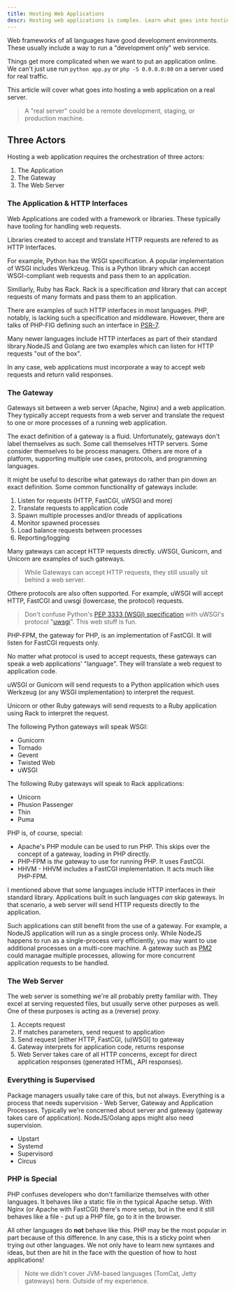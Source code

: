 ```yaml
---
title: Hosting Web Applications
descr: Hosting web applications is complex. Learn what goes into hosting web applications of any language.
---
```


<!--

Hosting web applications can be complex.

1. Web Server - Acts as a Proxy
2. Gateway - Translates request from web server into web application
3. Application - Our code which takes a request and responds to it

PHP - PHP is different, in Apache it acted like a static file. 
      With PHP-FPM, it's closer to the more common scheme,
      which is why PHP developers sometimes 

To host a web application, a web server can accept an HTTP request and pass it (proxy it) off to a "gateway". The gateway handles converting the request into something an application can understand.

These gateways are various implementations and flavors of a "CGI"s - a [Common Gateway Interfaces](http://en.wikipedia.org/wiki/Common_Gateway_Interface).

For example, many Python applications use the [uWSGI](http://wsgi.readthedocs.org/en/latest/) gateway. Apache will "proxy" a request to the gateway. In turn, the uWSGI gateway passes the request to the Python application.

PHP, when not directly loaded by Apache, can use the PHP-FPM gateway. FPM is an implementation of the [FastCGI](http://www.fastcgi.com/drupal/) gateway, which is a very common protocol.

Apache can also proxy to web applications over HTTP. This is popular when proxying requests to applications listening on HTTP. NodeJS and Golang are two languages that can listen for HTTP connections directly.

Gunicorn and Unicorn are two popular gateways which can communicate over HTTP as well. These can be used to serve Python and Ruby applications, respectively.

T> Note that gateways are commonly tied to specific languages, but some are not!


PHP:
Before we talk about commonly used gateways, let's discuss the glaring exception to the rule. PHP pages and applications are commonly loaded and parsed *directly* by Apache.

In this setup, Apache does not send PHP requests off to a gateway. Instead, Apache uses a PHP module to parse PHP requests directly. This allows PHP files to be used seamlessly alongside static web files.

I> Apache's `mod_php` makes using PHP extremely easy. It's commonly believed that this ease of use made PHP so successful. It is still commonly used.

Running the PHP module in Apache is as simple as installing Apache's `mod_php`. In Ubuntu, the package for that is "libapache2-mod-php5":
-->

Web frameworks of all languages have good development environments. These usually include a way to run a "development only" web service.

Things get more complicated when we want to put an application online. We can't just use run `python app.py` or `php -S 0.0.0.0:80` on a server used for real traffic.

This article will cover what goes into hosting a web application on a real server.

> A "real server" could be a remote development, staging, or production machine.

## Three Actors

Hosting a web application requires the orchestration of three actors:

1. The Application
2. The Gateway
3. The Web Server

### The Application & HTTP Interfaces

Web Applications are coded with a framework or libraries. These typically have tooling for handling web requests.

Libraries created to accept and translate HTTP requests are refered to as HTTP Interfaces.

For example, Python has the WSGI specification. A popular implementation of WSGI includes Werkzeug. This is a Python library which can accept WSGI-compliant web requests and pass them to an application.

Similiarly, Ruby has Rack. Rack is a specification *and* library that can accept requests of many formats and pass them to an application.

There are examples of such HTTP interfaces in most languages. PHP, notably, is lacking such a specification and middleware. However, there are talks of PHP-FIG defining such an interface in [PSR-7](https://github.com/php-fig/fig-standards/blob/master/proposed/http-message.md).

Many newer languages include HTTP interfaces as part of their standard library.NodeJS and Golang are two examples which can listen for HTTP requests "out of the box".

In any case, web applications must incorporate a way to accept web requests and return valid responses.

<!--
1. We code applications
2. Frameworks give us tools to define routes and respond to them
3. We usually can access HTTP request related information
4. Requests to the web server get set to a gateway which in turn send a request into our application.
5. Responses from our application flow the opposite direction
6. Generally our code is an abstraction of HTTP concerns (framework) and business logic conerns (our code)
-->

### The Gateway

Gateways sit between a web server (Apache, Nginx) and a web application. They typically accept requests from a web server and translate the request to one or more processes of a running web application.

The exact definition of a gateway is a fluid. Unfortunately, gateways don't label themselves as such. Some call themselves HTTP servers. Some consider themselves to be process managers. Others are more of a platform, supporting multiple use cases, protocols, and programming languages.

It might be useful to describe what gateways do rather than pin down an exact definition. Some common functionality of gateways include:

1. Listen for requests (HTTP, FastCGI, uWSGI and more)
2. Translate requests to application code
2. Spawn multiple processes and/or threads of applications
3. Monitor spawned processes
3. Load balance requests between processes
4. Reporting/logging

Many gateways can accept HTTP requests directly. uWSGI, Gunicorn, and Unicorn are examples of such gateways.

> While Gateways can accept HTTP requests, they still usually sit behind a web server.

Othere protocols are also often supported. For example, uWSGI will accept HTTP, FastCGI and uwsgi (lowercase, the protocol) requests.

> Don't confuse Python's [PEP 3333 (WSGI) specification](http://legacy.python.org/dev/peps/pep-3333/) with uWSGI's protocol "[uwsgi](http://uwsgi-docs.readthedocs.org/en/latest/Protocol.html)". This web stuff is fun.

PHP-FPM, the gateway for PHP, is an implementation of FastCGI. It will listen for FastCGI requests only.

No matter what protocol is used to accept requests, these gateways can speak a web applications' "language". They will translate a web request to application code.

uWSGI or Gunicorn will send requests to a Python application which uses Werkzeug (or any WSGI implementation) to interpret the request.

Unicorn or other Ruby gateways will send requests to a Ruby application using Rack to interpret the request.

The following Python gateways will speak WSGI:

* Gunicorn
* Tornado
* Gevent
* Twisted Web
* uWSGI

The following Ruby gateways will speak to Rack applications:

* Unicorn
* Phusion Passenger
* Thin
* Puma

PHP is, of course, special:

* Apache's PHP module can be used to run PHP. This skips over the concept of a gateway, loading in PHP directly.
* PHP-FPM is *the* gateway to use for running PHP. It uses FastCGI.
* HHVM - HHVM includes a FastCGI implementation. It acts much like PHP-FPM.

<!--
1. Sites between Application and Web Server
2. Web Server sends request to Gateway, Gateway Translates to Web application
3. Implementations of CGI
    - CGI, etc, but commonly:
    - FastCGI
    - WSGI
    - (HTTP, too!)
4. Code often has libraries to communicate as needed (WSGI for Python, PHP gets GLOBALS filled, Ruby??)
5. Gateway commonly controls application processes, threads if applicable. Monitors application processes if long-running.
-->

I mentioned above that some languages include HTTP interfaces in their standard library. Applications built in such languages *can* skip gateways. In that scenario, a web server will send HTTP requests directly to the application.

Such applications can still benefit from the use of a gateway. For example, a NodeJS application will run as a single process only. While NodeJS happens to run as a single-process very efficiently, you may want to use additional processes on a multi-core machine. A gateway such as [PM2](https://github.com/Unitech/pm2) could managae multiple processes, allowing for more concurrent application requests to be handled.

### The Web Server

The web server is something we're all probably pretty familiar with. They excel at serving requested files, but usually serve other purposes as well. One of these purposes is acting as a (reverse) proxy.

1. Accepts request
2. If matches parameters, send request to application
3. Send request [either HTTP, FastCGI, (u)WSGI] to gateway
4. Gateway interprets for application code, returns response
5. Web Server takes care of all HTTP concerns, except for direct application responses (generated HTML, API responses).

### Everything is Supervised

Package managers usually take care of this, but not always. Everything is a process that needs supervision - Web Server, Gateway and Application Processes. Typically we're concerned about server and gateway (gateway takes care of application). NodeJS/Golang apps might also need supervision.

* Upstart
* Systemd
* Supervisord
* Circus

### PHP is Special

PHP confuses developers who don't familiarize themselves with other languages. It behaves like a static file in the typical Apache setup. With Nginx (or Apache with FastCGI) there's more setup, but in the end it still behaves like a file - put up a PHP file, go to it in the browser.

All other languages do **not** behave like this. PHP may be the most popular in part because of this difference. In any case, this is a sticky point when trying out other languages. We not only have to learn new syntaxes and ideas, but then are hit in the face with the question of how to host applications!

> Note we didn't cover JVM-based languages (TomCat, Jetty gateways) here. Outside of my experience.







